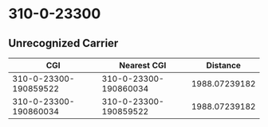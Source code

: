 # 310-0-23300
## Unrecognized Carrier


| CGI | Nearest CGI | Distance |
|-----|-------------|----------|
| 310-0-23300-190859522 | 310-0-23300-190860034 | 1988.07239182 |
| 310-0-23300-190860034 | 310-0-23300-190859522 | 1988.07239182 |
